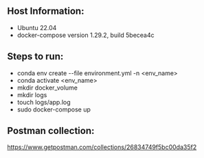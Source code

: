 ## Host Information:
- Ubuntu 22.04
- docker-compose version 1.29.2, build 5becea4c

## Steps to run:
- conda env create --file environment.yml -n <env_name>
- conda activate <env_name>
- mkdir docker_volume
- mkdir logs
- touch logs/app.log
- sudo docker-compose up

## Postman collection:
https://www.getpostman.com/collections/26834749f5bc00da35f2